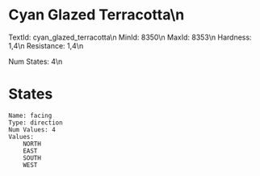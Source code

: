 # Cyan Glazed Terracotta\n
TextId: cyan_glazed_terracotta\n
MinId: 8350\n
MaxId: 8353\n
Hardness: 1,4\n
Resistance: 1,4\n

Num States: 4\n
# States
```
Name: facing
Type: direction
Num Values: 4
Values:
    NORTH
    EAST
    SOUTH
    WEST
```